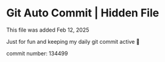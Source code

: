 # Git Auto Commit | Hidden File

This file was added Feb 12, 2025

Just for fun and keeping my daily git commit active 🤪

commit number: 134499
